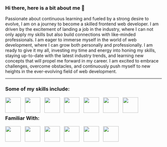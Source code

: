 ### Hi there, here is a bit about me 👋


Passionate about continuous learning and fueled by a strong desire to evolve, I am on a journey to become a skilled frontend web developer. I am driven by the excitement of landing a job in the industry, where I can not only apply my skills but also build connections with like-minded professionals. I am eager to immerse myself in the world of web development, where I can grow both personally and professionally. I am ready to give it my all, investing my time and energy into honing my skills, staying up-to-date with the latest industry trends, and learning new concepts that will propel me forward in my career. I am excited to embrace challenges, overcome obstacles, and continuously push myself to new heights in the ever-evolving field of web development.

<hr/>


### Some of my skills include:

<img align="left" width="50px" style="padding-right:10px;" src="https://cdn.jsdelivr.net/gh/devicons/devicon/icons/react/react-original.svg" />
<img align="left" width="50px" style="padding-right:10px;" src="https://cdn.jsdelivr.net/gh/devicons/devicon/icons/git/git-original.svg" />
<img align="left" width="50px" style="padding-right:10px;" src="https://cdn.jsdelivr.net/gh/devicons/devicon/icons/typescript/typescript-original.svg" />
<img align="left" width="50px" style="padding-right:10px;" src="https://cdn.jsdelivr.net/gh/devicons/devicon/icons/javascript/javascript-original.svg" />
<img align="left" width="50px" style="padding-right:10px;" src="https://cdn.jsdelivr.net/gh/devicons/devicon/icons/css3/css3-original.svg" />
<img align="left" width="50px" style="padding-right:10px;" src="https://cdn.jsdelivr.net/gh/devicons/devicon/icons/html5/html5-original.svg" />
<img align="left" width="50px" style="padding-right:10px;" src="https://cdn.jsdelivr.net/gh/devicons/devicon/icons/vscode/vscode-original.svg" />

<br/>
<br/>

### Familiar With: 

<img align="left" width="50px" style="padding-right:10px;" src="https://cdn.jsdelivr.net/gh/devicons/devicon/icons/php/php-original.svg" />
<img align="left" width="50px" style="padding-right:10px;" src="https://cdn.jsdelivr.net/gh/devicons/devicon/icons/mysql/mysql-original.svg" />
<img align="left" width="50px" style="padding-right:10px;" src="https://cdn.jsdelivr.net/gh/devicons/devicon/icons/wordpress/wordpress-plain.svg" /> 
<img align="left" width="50px" style="padding-right:10px;" src="https://cdn.jsdelivr.net/gh/devicons/devicon/icons/nodejs/nodejs-original.svg" />
<img align="left" width="50px" style="padding-right:10px;" src="https://cdn.jsdelivr.net/gh/devicons/devicon/icons/nextjs/nextjs-line.svg" />
<img align="left" width="50px" style="padding-right:10px;" src="https://cdn.jsdelivr.net/gh/devicons/devicon/icons/mongodb/mongodb-original.svg" />

<br/>
<br/>
<br/>
<!--
[![Anurag's GitHub stats](https://github-readme-stats.vercel.app/api?username=im7ven&theme=tokyonight)](https://github.com/anuraghazra/github-readme-stats)
-->





<!--
**im7ven/im7ven** is a ✨ _special_ ✨ repository because its `README.md` (this file) appears on your GitHub profile.

Here are some ideas to get you started:

- 🔭 I’m currently working on ...
- 🌱 I’m currently learning ...
- 👯 I’m looking to collaborate on ...
- 🤔 I’m looking for help with ...
- 💬 Ask me about ...
- 📫 How to reach me: ...
- 😄 Pronouns: ...
- ⚡ Fun fact: ...
-->
